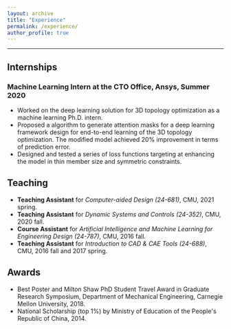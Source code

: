 ```yaml
---
layout: archive
title: "Experience"
permalink: /experience/
author_profile: true
---
```

<hr/>

<!-- Intern -->
<div>
  <span id="intern"></span>
  <h2>Internships</h2>

  <h3> Machine Learning Intern at the CTO Office, Ansys, Summer 2020 </h3>
  <ul>
    <li>Worked on the deep learning solution for 3D topology optimization as a machine learning Ph.D. intern.</li>
    <li>Proposed a algorithm to generate attention masks for a deep learning framework design for end-to-end learning of the 3D topology optimization. The modified model achieved 20% improvement in terms of prediction error.</li> 
    <li>Designed and tested a series of loss functions targeting at enhancing the model in thin member size and symmetric constraints.</li> 
  </ul>


</div>


<!-- Teaching -->
<div>
  <span id="teaching"></span>
  <h2>Teaching</h2>
  <ul>
    <li><strong>Teaching Assistant</strong> for <em>Computer-aided Design (24-681)</em>, CMU, 2021 spring.</li> 
    <li><strong>Teaching Assistant</strong> for <em>Dynamic Systems and Controls (24-352)</em>, CMU, 2020 fall.</li> 
    <li><strong>Course Assistant</strong> for <em>Artificial Intelligence and Machine Learning for Engineering Design (24-787)</em>, CMU, 2016 fall.</li>
    <li><strong>Teaching Assistant</strong> for <em>Introduction to CAD & CAE Tools (24-688)</em>, CMU, 2016 fall and 2017 spring.</li> 
  </ul>


</div>


<!-- Awards -->
<div>
<span id="awards"></span>
<h2>Awards</h2>
<ul>
  <li>Best Poster and Milton Shaw PhD Student Travel Award in Graduate Research Symposium, Department of Mechanical Engineering, Carnegie Mellon University, 2018.</li>
  <li>National Scholarship (top 1%) by Ministry of Education of the People's Republic of China, 2014.</li>
</ul>
</div>